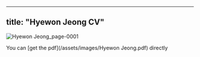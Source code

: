 
---
title: "Hyewon Jeong CV"
---

![Hyewon Jeong_page-0001](https://user-images.githubusercontent.com/33544276/95682262-4cfb7700-0c1f-11eb-82ea-121fe03ca215.jpg)

You can [get the pdf](/assets/images/Hyewon Jeong.pdf) directly

